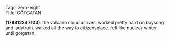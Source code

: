 Tags: zero-eight  
Title: GÖTGATAN
  
**(178812247103)**: the volcano cloud arrives. worked pretty hard on boysong and ladytrain. walked all the way to citizensplace. felt like nuclear winter until götgatan.